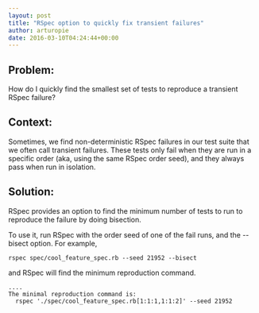 ```yaml
---
layout: post
title: "RSpec option to quickly fix transient failures"
author: arturopie
date: 2016-03-10T04:24:44+00:00
---
```


## Problem:
How do I quickly find the smallest set of tests to reproduce a transient RSpec failure?

## Context:

Sometimes, we find non-deterministic RSpec failures in our test suite that we often call transient failures. These tests only fail when they are run in a specific order (aka, using the same RSpec order seed), and they always pass when run in isolation. 

## Solution:

RSpec provides an option to find the minimum number of tests to run to reproduce the failure by doing bisection.

To use it, run RSpec with the order seed of one of the fail runs, and the --bisect option. For example,

```
rspec spec/cool_feature_spec.rb --seed 21952 --bisect
```

and RSpec will find the minimum reproduction command.

```
....
The minimal reproduction command is:
  rspec './spec/cool_feature_spec.rb[1:1:1,1:1:2]' --seed 21952
```
